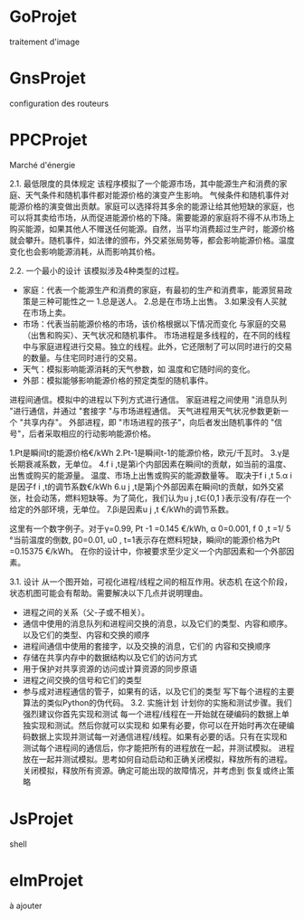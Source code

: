 # GoProjet
traitement d'image


# GnsProjet
configuration des routeurs

# PPCProjet
Marché d'énergie

2.1. 最低限度的具体规定
该程序模拟了一个能源市场，其中能源生产和消费的家庭、天气条件和随机事件都对能源价格的演变产生影响。
气候条件和随机事件对能源价格的演变做出贡献。家庭可以选择将其多余的能源让给其他短缺的家庭，也可以将其卖给市场，从而促进能源价格的下降。需要能源的家庭将不得不从市场上购买能源，如果其他人不赠送任何能源。自然，当平均消费超过生产时，能源价格就会攀升。随机事件，如法律的颁布，外交紧张局势等，都会影响能源价格。温度变化也会影响能源消耗，从而影响其价格。


2.2. 一个最小的设计
该模拟涉及4种类型的过程。
- 家庭：代表一个能源生产和消费的家庭，有最初的生产和消费率，能源贸易政策是三种可能性之一 
1.总是送人。
2.总是在市场上出售。
3.如果没有人买就在市场上卖。
- 市场：代表当前能源价格的市场，该价格根据以下情况而变化
与家庭的交易（出售和购买）、天气状况和随机事件。
市场进程是多线程的，在不同的线程中与家庭进程进行交易。独立的线程。此外，它还限制了可以同时进行的交易的数量。与住宅同时进行的交易。
- 天气：模拟影响能源消耗的天气参数，如 温度和它随时间的变化。
- 外部：模拟能够影响能源价格的预定类型的随机事件。

进程间通信。模拟中的进程以下列方式进行通信。
家庭进程之间使用 "消息队列 "进行通信，并通过 "套接字 "与市场进程通信。
天气进程用天气状况参数更新一个 "共享内存"。
外部进程，即 "市场进程的孩子"，向后者发出随机事件的 "信号"，后者采取相应的行动影响能源价格。

1.Pt是瞬间t的能源价格€/kWh
2.Pt-1是瞬间t-1的能源价格，欧元/千瓦时。
3.γ是长期衰减系数，无单位。
4.f i ,t是第i个内部因素在瞬间t的贡献，如当前的温度、出售或购买的能源量。
温度、市场上出售或购买的能源数量等。
取决于f i ,t
5.α i是因子f i ,t的调节系数€/kWh
6.u j ,t是第j个外部因素在瞬间t的贡献，如外交紧张，社会动荡，燃料短缺等。为了简化，我们认为u j ,t∈{0,1 }表示没有/存在一个给定的外部环境，无单位。
7.βi是因素u j ,t €/kWh的调节系数。

这里有一个数字例子。对于γ=0.99, Pt -1 =0.145 €/kWh, α 0=0.001, f 0 ,t =1/ 5 °当前温度的倒数, β0=0.01, u0 , t=1表示存在燃料短缺，瞬间t的能源价格为Pt =0.15375 €/kWh。
在你的设计中，你被要求至少定义一个内部因素和一个外部因素。

3.1. 设计
从一个图开始，可视化进程/线程之间的相互作用。状态机 在这个阶段，状态机图可能会有帮助。需要解决以下几点并说明理由。
- 进程之间的关系（父-子或不相关）。
- 通信中使用的消息队列和进程间交换的消息，以及它们的类型、内容和顺序。
以及它们的类型、内容和交换的顺序
- 进程间通信中使用的套接字，以及交换的消息，它们的
内容和交换顺序
- 存储在共享内存中的数据结构以及它们的访问方式
- 用于保护对共享资源的访问或计算资源的同步原语
- 进程之间交换的信号和它们的类型
- 参与成对进程通信的管子，如果有的话，以及它们的类型
写下每个进程的主要算法的类似Python的伪代码。
3.2. 实施计划
计划你的实施和测试步骤。我们强烈建议你首先实现和测试 每一个进程/线程在一开始就在硬编码的数据上单独实现和测试。然后你就可以实现和 如果有必要，你可以在开始时再次在硬编码数据上实现并测试每一对通信进程/线程。如果有必要的话。只有在实现和测试每个进程间的通信后，你才能把所有的进程放在一起，并测试模拟。
进程放在一起并测试模拟。思考如何自动启动和正确关闭模拟，释放所有的进程。关闭模拟，释放所有资源。确定可能出现的故障情况，并考虑到 恢复或终止策略

# JsProjet
shell

# elmProjet

à ajouter

